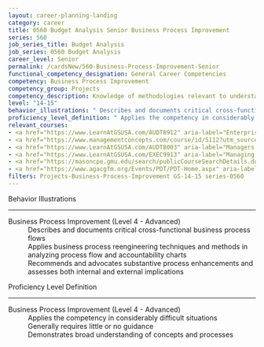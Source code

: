 ```yaml
---
layout: career-planning-landing
category: career
title: 0560 Budget Analysis Senior Business Process Improvement
series: 560
job_series_title: Budget Analysis
job_series: 0560 Budget Analysis
career_level: Senior
permalink: /cardsNew/560-Business-Process-Improvement-Senior
functional_competency_designation: General Career Competencies
competency: Business Process Improvement
competency_group: Projects
competency_description: Knowledge of methodologies relevant to understanding, analyzing, and optimizing existing business processes; documents and understands current business processes, identifies issues, suggests process improvements, participates in implementing improvements, or monitors to ensure that improvements work as designed.
level: "14-15"
behavior_illustrations: " Describes and documents critical cross-functional business process flows  Applies business process reengineering techniques and methods in analyzing process flow and accountability charts  Recommends and advocates substantive process enhancements and assesses both internal and external implications"
proficiency_level_definition: " Applies the competency in considerably difficult situations  Generally requires little or no guidance  Demonstrates broad understanding of concepts and processes"
relevant_courses: 
- <a href="https://www.LearnAtGSUSA.com/AUDT8912" aria-label="Enterprise Risk Management&#58; Executive Seminar (AUDT8912) - https://www.LearnAtGSUSA.com/AUDT8912">Enterprise Risk Management&#58; Executive Seminar (AUDT8912)</a>, Graduate School USA (GSUSA)
- <a href="https://www.managementconcepts.com/course/id/5112?utm_source=CFOportal&utm_medium=listing&utm_campaign=CFOTTEP&utm_id=23FM" aria-label="Internal Control&#58; Meeting Federal Requirements for Accountability - https://www.managementconcepts.com/course/id/5112?utm_source=CFOportal&utm_medium=listing&utm_campaign=CFOTTEP&utm_id=23FM">Internal Control&#58; Meeting Federal Requirements for Accountability</a>, Management Concepts
- <a href="https://www.LearnAtGSUSA.com/AUDT8003" aria-label="Managers and Auditors Roles in Assessing Internal Controls (AUDT8003) - https://www.LearnAtGSUSA.com/AUDT8003">Managers and Auditors Roles in Assessing Internal Controls (AUDT8003)</a>, Graduate School USA (GSUSA)
- <a href="https://www.LearnAtGSUSA.com/EXEC9913" aria-label="Managing for Results (EXEC9913) - https://www.LearnAtGSUSA.com/EXEC9913">Managing for Results (EXEC9913)</a>, Graduate School USA (GSUSA)
- <a href="https://masoncpe.gmu.edu/search/publicCourseSearchDetails.do?method=load&courseId=2409676" aria-label="PEBU 0427 Process Efficiency and Effectiveness - https://masoncpe.gmu.edu/search/publicCourseSearchDetails.do?method=load&courseId=2409676">PEBU 0427 Process Efficiency and Effectiveness</a>, George Mason University
- <a href="https://www.agacgfm.org/Events/PDT/PDT-Home.aspx" aria-label="Professional Development Training (PDT) - multi-competency training - https://www.agacgfm.org/Events/PDT/PDT-Home.aspx">Professional Development Training (PDT) - multi-competency training</a>, AGA
filters: Projects-Business-Process-Improvement GS-14-15 series-0560
---
```


<div class="desktop:grid-col-6 margin-y-3">
  <div class="border-top-2 bg-white padding-3 shadow-5 height-full members-hover border-1px button-border border-top-blue radius-lg">
    <p class="text-bold label-color font-size-21">Behavior Illustrations</p>
    <hr class="hr-green"/>
    <dl class="text-base card-content-color"><dt>Business Process Improvement (Level 4 - Advanced)</dt><dd>Describes and documents critical cross-functional business process flows </dd><dd>Applies business process reengineering techniques and methods in analyzing process flow and accountability charts </dd><dd>Recommends and advocates substantive process enhancements and assesses both internal and external implications</dd></dl>
  </div>
</div>
<div class="desktop:grid-col-6 margin-y-3">
  <div class="border-top-2 bg-white padding-3 shadow-5 height-full members-hover border-1px button-border border-top-blue radius-lg">
    <p class="text-bold label-color font-size-21">Proficiency Level Definition</p>
     <hr class="hr-green"/>
    <dl class="text-base card-content-color"><dt>Business Process Improvement (Level 4 - Advanced)</dt><dd>Applies the competency in considerably difficult situations </dd><dd>Generally requires little or no guidance </dd><dd>Demonstrates broad understanding of concepts and processes</dd></dl>
  </div>
</div>